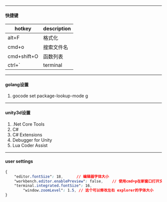 

---
#### 快捷键


| hotkey      | description |
| ----------- | ----------- |
| alt+F       | 格式化      |
| cmd+o       | 搜索文件名  |
| cmd+shift+O | 函数列表    |
| ctrl+`      | terminal    |

----
#### golang设置
1. gocode set package-lookup-mode g



---
####  unity3d设置

1. .Net Core Tools
2. C#
3. C# Extensions
4. Debugger for Unity
5. Lua Coder Assist

----
#### user settings

```css
{
    "editor.fontSize": 18,      // 编辑器字体大小
    "workbench.editor.enablePreview": false,    // 使用cmd+p在新窗口打开文件，而不是复用旧的窗口
    "terminal.integrated.fontSize": 16,
 		"window.zoomLevel": 1.5, // 这个可以修改左右 explorer的字体大小
}
```